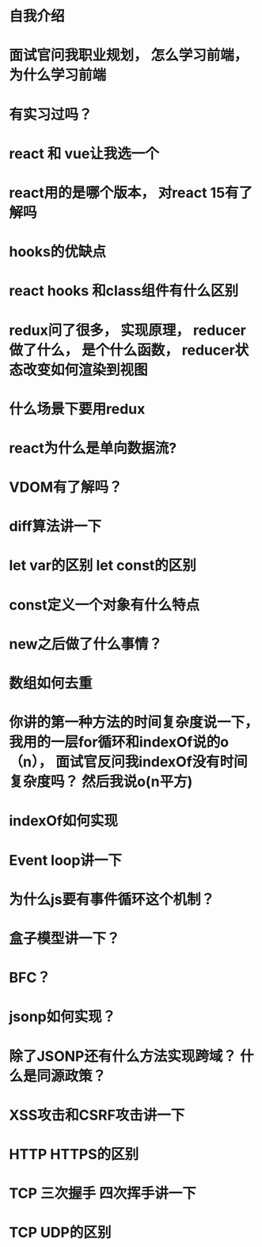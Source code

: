 # 自我介绍
# 面试官问我职业规划， 怎么学习前端， 为什么学习前端
# 有实习过吗？
# react 和 vue让我选一个
# react用的是哪个版本， 对react 15有了解吗
# hooks的优缺点
# react hooks 和class组件有什么区别
# redux问了很多， 实现原理， reducer做了什么， 是个什么函数， reducer状态改变如何渲染到视图 
# 什么场景下要用redux
# react为什么是单向数据流? 
# VDOM有了解吗？
# diff算法讲一下
# let var的区别 let const的区别
# const定义一个对象有什么特点
# new之后做了什么事情？
# 数组如何去重
# 你讲的第一种方法的时间复杂度说一下， 我用的一层for循环和indexOf说的o（n）， 面试官反问我indexOf没有时间复杂度吗？ 然后我说o(n平方)
# indexOf如何实现
# Event loop讲一下
# 为什么js要有事件循环这个机制？
# 盒子模型讲一下？
# BFC？
# jsonp如何实现？
# 除了JSONP还有什么方法实现跨域？ 什么是同源政策？
# XSS攻击和CSRF攻击讲一下
# HTTP HTTPS的区别
# TCP 三次握手 四次挥手讲一下
# TCP UDP的区别
